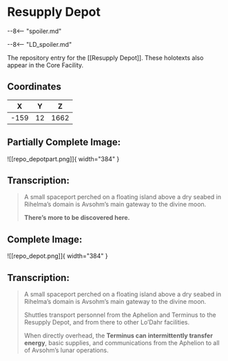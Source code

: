# Resupply Depot

--8<-- "spoiler.md"

--8<-- "LD_spoiler.md"

The repository entry for the [[Resupply Depot]]. These holotexts also appear in the Core Facility.

## Coordinates
| **X** | **Y** | **Z** |
| :---: | :---: | :---: |
| -159 |  12  | 1662 |

## Partially Complete Image:

![[repo_depotpart.png]]{ width="384" }

## Transcription:
> A small spaceport perched on a floating island above a dry seabed in Rihelma’s domain is Avsohm’s main gateway to the divine moon.
>
> **There’s more to be discovered here.**


## Complete Image:

![[repo_depot.png]]{ width="384" }

## Transcription:
> A small spaceport perched on a floating island above a dry seabed in Rihelma’s domain is Avsohm’s main gateway to the divine moon.
>
> Shuttles transport personnel from the Aphelion and Terminus to the Resupply Depot, and from there to other Lo’Dahr facilities.
>
> When directly overhead, the **Terminus can intermittently transfer energy**, basic supplies, and communications from the Aphelion to all of Avsohm’s lunar operations.
